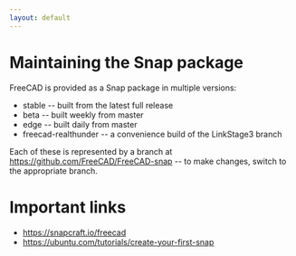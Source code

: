 ```yaml
---
layout: default
---
```


# Maintaining the Snap package

FreeCAD is provided as a Snap package in multiple versions:
  * stable -- built from the latest full release
  * beta -- built weekly from master
  * edge -- built daily from master
  * freecad-realthunder -- a convenience build of the LinkStage3 branch

Each of these is represented by a branch at https://github.com/FreeCAD/FreeCAD-snap -- to make changes, switch to the appropriate branch.

# Important links

  * https://snapcraft.io/freecad
  * https://ubuntu.com/tutorials/create-your-first-snap
